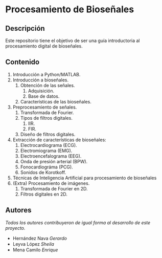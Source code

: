 # Procesamiento de Bioseñales

## Descripción
Este repositorio tiene el objetivo de ser una guía introductoria al procesamiento digital de bioseñales.

## Contenido
1. Introducción a Python/MATLAB.
2. Introducción a bioseñales.
    1. Obtención de las señales.
        1. Adquisición.
        2. Base de datos.
    2. Características de las bioseñales.
3. Preprocesamiento de señales.
    1. Transformada de Fourier.
    2. Tipos de filtros digitales.
        1. IIR.
        2. FIR.
    3. Diseño de filtros digitales.
4. Extracción de características de bioseñales:
    1. Electrocardiograma (ECG).
    2. Electromiograma (EMG).
    3. Electroencefalograma (EEG).
    4. Onda de presión arterial (BPW).
    5. Fonocardiográma (PCG).
    6. Sonidos de Korotkoff.
5. Técnicas de Inteligencia Artificial para procesamiento de bioseñales
6. (Extra) Procesamiento de imágenes.
    1. Transformada de Fourier en 2D.
    2. Filtros digitales en 2D.

## Autores
_Todos los autores contribuyeron de igual forma al desarrollo de este proyecto._
- Hernández Nava _Gerardo_ &nbsp;<a href="https://github.com/Gerardo-Hernandez"><img src="https://github.com/ultralytics/assets/raw/main/social/logo-social-github.png" height="15em"></a>&nbsp; <a href="https://www.linkedin.com/in/GerardoHernándezNava/"><img src="https://github.com/ultralytics/assets/raw/main/social/logo-social-linkedin.png" height="15em"></a>
- Leyva López _Sheila_ &nbsp;<a href="https://github.com/sleyva29"><img src="https://github.com/ultralytics/assets/raw/main/social/logo-social-github.png" height="15em"></a>&nbsp; <a href="https://www.linkedin.com/in/sheileyva/"><img src="https://github.com/ultralytics/assets/raw/main/social/logo-social-linkedin.png" height="15em"></a>
- Mena Camilo _Enrique_ &nbsp;<a href="https://github.com/EnriqueMC557"><img src="https://github.com/ultralytics/assets/raw/main/social/logo-social-github.png" height="15em"></a>&nbsp; <a href="https://www.linkedin.com/in/enriquemenacamilo/"><img src="https://github.com/ultralytics/assets/raw/main/social/logo-social-linkedin.png" height="15em"></a>
